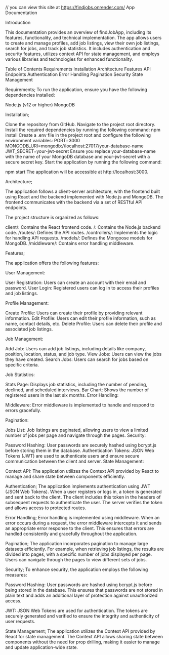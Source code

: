 // you can view this site at https://findjobs.onrender.com/
   App Documentation

   Introduction

This documentation provides an overview of findJobApp, including its features, functionality, and technical implementation.
The app allows users to create and manage profiles, add job listings, view their own job listings, search for jobs, and track job statistics.
It includes authentication and security features, utilizes context API for state management, and employs various libraries and technologies for enhanced functionality.

   Table of Contents
   Requirements
   Installation
   Architecture
   Features
   API Endpoints
   Authentication
   Error Handling
   Pagination
   Security
   State Management
   
Requirements;
To run the application, ensure you have the following dependencies installed:

Node.js (v12 or higher)
MongoDB

Installation;

Clone the repository from GitHub.
Navigate to the project root directory.
Install the required dependencies by running the following command:
npm install
Create a .env file in the project root and configure the following environment variables:
PORT=3000
MONGODB_URI=mongodb://localhost:27017/your-database-name
JWT_SECRET=your-jwt-secret
Ensure you replace your-database-name with the name of your MongoDB database and your-jwt-secret with a secure secret key.
Start the application by running the following command:

npm start
The application will be accessible at http://localhost:3000.

Architecture;

The application follows a client-server architecture, with the frontend built using React and the backend implemented with Node.js and MongoDB.
The frontend communicates with the backend via a set of RESTful API endpoints.

The project structure is organized as follows:

client/: Contains the React frontend code.
/: Contains the Node.js backend code.
/routes/: Defines the API routes.
/controllers/: Implements the logic for handling API requests.
/models/: Defines the Mongoose models for MongoDB.
/middleware/: Contains error handling middleware.

Features;

The application offers the following features:

User Management:

User Registration: Users can create an account with their email and password.
User Login: Registered users can log in to access their profiles and job listings.

Profile Management:

Create Profile: Users can create their profile by providing relevant information.
Edit Profile: Users can edit their profile information, such as name, contact details, etc.
Delete Profile: Users can delete their profile and associated job listings.

Job Management:

Add Job: Users can add job listings, including details like company, position, location, status, and job type.
View Jobs: Users can view the jobs they have created.
Search Jobs: Users can search for jobs based on specific criteria.

Job Statistics:

Stats Page: Displays job statistics, including the number of pending, declined, and scheduled interviews.
Bar Chart: Shows the number of registered users in the last six months.
Error Handling:

Middleware: Error middleware is implemented to handle and respond to errors gracefully.

Pagination:

Jobs List: Job listings are paginated, allowing users to view a limited number of jobs per page and navigate through the pages.
Security:

Password Hashing: User passwords are securely hashed using bcrypt.js before storing them in the database.
Authentication Tokens: JSON Web Tokens (JWT) are used to authenticate users and ensure secure communication between the client and server.
State Management:

Context API: The application utilizes the Context API provided by React to manage and share state between components efficiently.

Authentication;
The application implements authentication using JWT (JSON Web Tokens). When a user registers or logs in, a token is generated and sent back to the client.
The client includes this token in the headers of subsequent requests to authenticate the user. The server verifies the token and allows access to protected routes.

Error Handling;
Error handling is implemented using middleware. When an error occurs during a request, the error middleware intercepts it and 
sends an appropriate error response to the client. This ensures that errors are handled consistently and gracefully throughout the application.

Pagination;
The application incorporates pagination to manage large datasets efficiently. For example, when retrieving job listings, the results are divided into pages,
with a specific number of jobs displayed per page. Users can navigate through the pages to view different sets of jobs.

Security;
To enhance security, the application employs the following measures:

Password Hashing: User passwords are hashed using bcrypt.js before being stored in the database. This ensures that passwords are not stored
in plain text and adds an additional layer of protection against unauthorized access.

JWT: JSON Web Tokens are used for authentication. The tokens are securely generated and verified to ensure the integrity and authenticity of user requests.

State Management;
The application utilizes the Context API provided by React for state management. The Context API allows sharing state between components without the need for prop drilling,
making it easier to manage and update application-wide state.


